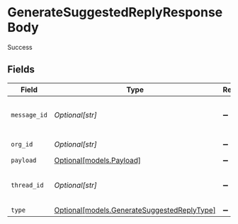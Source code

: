 # GenerateSuggestedReplyResponseBody

Success


## Fields

| Field                                                                                  | Type                                                                                   | Required                                                                               | Description                                                                            | Example                                                                                |
| -------------------------------------------------------------------------------------- | -------------------------------------------------------------------------------------- | -------------------------------------------------------------------------------------- | -------------------------------------------------------------------------------------- | -------------------------------------------------------------------------------------- |
| `message_id`                                                                           | *Optional[str]*                                                                        | :heavy_minus_sign:                                                                     | Message ID                                                                             | c03eb411-9f75-4ff0-9404-5a61c5b8798d                                                   |
| `org_id`                                                                               | *Optional[str]*                                                                        | :heavy_minus_sign:                                                                     | Organization ID                                                                        | 739224                                                                                 |
| `payload`                                                                              | [Optional[models.Payload]](../models/payload.md)                                       | :heavy_minus_sign:                                                                     | N/A                                                                                    |                                                                                        |
| `thread_id`                                                                            | *Optional[str]*                                                                        | :heavy_minus_sign:                                                                     | Thread ID                                                                              | 07b8b522-a993-4021-8fae-fd19f330ee60                                                   |
| `type`                                                                                 | [Optional[models.GenerateSuggestedReplyType]](../models/generatesuggestedreplytype.md) | :heavy_minus_sign:                                                                     | Job type                                                                               |                                                                                        |